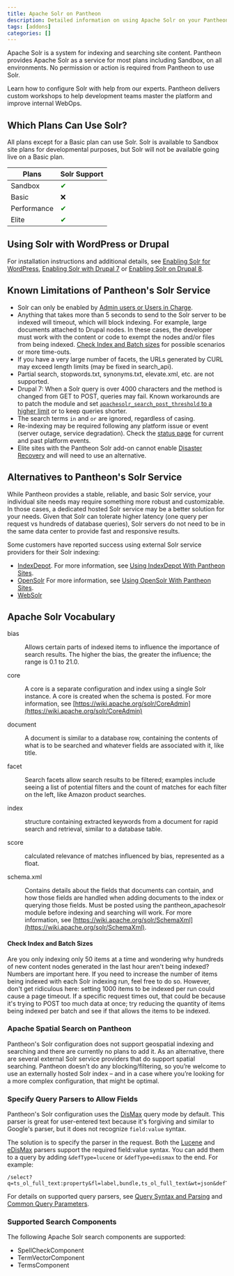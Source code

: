 ```yaml
---
title: Apache Solr on Pantheon
description: Detailed information on using Apache Solr on your Pantheon Drupal or WordPress site.
tags: [addons]
categories: []
---
```

Apache Solr is a system for indexing and searching site content. Pantheon provides Apache Solr as a service for most plans including Sandbox, on all environments. No permission or action is required from Pantheon to use Solr. 
<Partial file="solr-version.md" />


<Enablement title="Get WebOps Training" link="https://pantheon.io/agencies/learn-pantheon?docs">

Learn how to configure Solr with help from our experts. Pantheon delivers custom workshops to help development teams master the platform and improve internal WebOps.

</Enablement>

## Which Plans Can Use Solr?

All plans except for a Basic plan can use Solr. Solr is available to Sandbox site plans for developmental purposes, but Solr will not be available going live on a Basic plan.

| Plans         | Solr Support <Popover content="Available across all environments, including Multidevs." /> |
| ------------- | ---------------------------------- |
| Sandbox       | <span style="color:green">✔</span> |
| Basic         | ❌  |
| Performance   | <span style="color:green">✔</span> |
| Elite         | <span style="color:green">✔</span> |

## Using Solr with WordPress or Drupal

For installation instructions and additional details, see [Enabling Solr for WordPress](/wordpress-solr), [Enabling Solr with Drupal 7](/solr-drupal-7) or [Enabling Solr on Drupal 8](/solr-drupal-8).

## Known Limitations of Pantheon's Solr Service

- Solr can only be enabled by [Admin users or Users in Charge](/change-management#site-level-roles-and-permissions).
- Anything that takes more than 5 seconds to send to the Solr server to be indexed will timeout, which will block indexing. For example, large documents attached to Drupal nodes. In these cases, the developer must work with the content or code to exempt the nodes and/or files from being indexed. [Check Index and Batch sizes](#apache-solr-vocabulary) for possible scenarios or more time-outs.
- If you have a very large number of facets, the URLs generated by CURL may exceed length limits (may be fixed in search\_api).
-  Partial search, stopwords.txt, synonyms.txt, elevate.xml, etc. are not supported.
-  Drupal 7: When a Solr query is over 4000 characters and the method is changed from GET to POST, queries may fail. Known workarounds are to patch the module and set [`apachesolr_search_post_threshold` to a higher limit](https://github.com/pantheon-systems/drops-7/blob/master/modules/pantheon/pantheon_apachesolr/Pantheon_Apache_Solr_Service.php#L873) or to keep queries shorter.
- The search terms `in` and `or` are ignored, regardless of casing.
- Re-indexing may be required following any platform issue or event (server outage, service degradation). Check the [status page](https://status.pantheon.io) for current and past platform events.
- Elite sites with the Pantheon Solr add-on cannot enable [Disaster Recovery](https://pantheon.io/docs/disaster-recovery) and will need to use an alternative.

## Alternatives to Pantheon's Solr Service

While Pantheon provides a stable, reliable, and basic Solr service, your individual site needs may require something more robust and customizable. In those cases, a dedicated hosted Solr service may be a better solution for your needs. Given that Solr can tolerate higher latency (one query per request vs hundreds of database queries), Solr servers do not need to be in the same data center to provide fast and responsive results.

Some customers have reported success using external Solr service providers for their Solr indexing:

 - [IndexDepot](https://www.indexdepot.com/en/). For more information, see [Using IndexDepot With Pantheon Sites](/indexdepot/).
 - [OpenSolr](https://opensolr.com/) For more information, see [Using OpenSolr With Pantheon Sites](/opensolr/).
 - [WebSolr](https://websolr.com/)

## Apache Solr Vocabulary

<dl>

<dt>bias</dt>

<dd>

Allows certain parts of indexed items to influence the importance of search results. The higher the bias, the greater the influence; the range is 0.1 to 21.0.

</dd>

<dt>core</dt>

<dd>

A core is a separate configuration and index using a single Solr instance. A core is created when the schema is posted. For more information, see [https://wiki.apache.org/solr/CoreAdmin](https://wiki.apache.org/solr/CoreAdmin)

</dd>

<dt>document</dt>

<dd>

A document is similar to a database row, containing the contents of what is to be searched and whatever fields are associated with it, like title.

</dd>

<dt>facet</dt>

<dd>

Search facets allow search results to be filtered; examples include seeing a list of potential filters and the count of matches for each filter on the left, like Amazon product searches.

</dd>

<dt>index</dt>

<dd>

structure containing extracted keywords from a document for rapid search and retrieval, similar to a database table.

</dd>

<dt>score</dt>

<dd>

calculated relevance of matches influenced by bias, represented as a float.

</dd>

<dt>schema.xml</dt>

<dd>

Contains details about the fields that documents can contain, and how those fields are handled when adding documents to the index or querying those fields. Must be posted using the pantheon_apachesolr module before indexing and searching will work. For more information, see [https://wiki.apache.org/solr/SchemaXml](https://wiki.apache.org/solr/SchemaXml).

</dd>

</dl>

#### Check Index and Batch Sizes

Are you only indexing only 50 items at a time and wondering why hundreds of new content nodes generated in the last hour aren't being indexed? Numbers are important here. If you need to increase the number of items being indexed with each Solr indexing run, feel free to do so. However, don't get ridiculous here: setting 1000 items to be indexed per run could cause a page timeout. If a specific request times out, that could be because it's trying to POST too much data at once; try reducing the quantity of items being indexed per batch and see if that allows the items to be indexed.

### Apache Spatial Search on Pantheon

Pantheon's Solr configuration does not support geospatial indexing and searching and there are currently no plans to add it.
As an alternative, there are several external Solr service providers that do support spatial searching. Pantheon doesn’t do any blocking/filtering, so you’re welcome to use an externally hosted Solr index – and in a case where you’re looking for a more complex configuration, that might be optimal.

### Specify Query Parsers to Allow Fields
Pantheon's Solr configuration uses the [DisMax](https://cwiki.apache.org/confluence/display/solr/The+DisMax+Query+Parser) query mode by default. This parser is great for user-entered text because it's forgiving and similar to Google's parser, but it does not recognize `field:value` syntax.

The solution is to specify the parser in the request. Both the [Lucene](https://cwiki.apache.org/confluence/display/solr/The+Standard+Query+Parser) and [eDisMax](https://cwiki.apache.org/confluence/display/solr/The+Extended+DisMax+Query+Parser) parsers support the required field:value syntax. You can add them to a query by adding `&defType=lucene` or `&defType=edismax` to the end. For example:
```
/select?q=ts_ol_full_text:property&fl=label,bundle,ts_ol_full_text&wt=json&defType=edismax
```
For details on supported query parsers, see [Query Syntax and Parsing]( https://cwiki.apache.org/confluence/display/solr/Query+Syntax+and+Parsing) and [Common Query Parameters](https://cwiki.apache.org/confluence/display/solr/Common+Query+Parameters#CommonQueryParameters-ThedefTypeParameter).

### Supported Search Components

The following Apache Solr search components are supported:

* SpellCheckComponent
* TermVectorComponent
* TermsComponent
